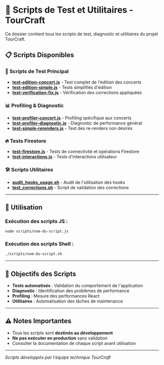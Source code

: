 # 🧪 Scripts de Test et Utilitaires - TourCraft

Ce dossier contient tous les scripts de test, diagnostic et utilitaires du projet TourCraft.

## 📋 **Scripts Disponibles**

### 🔬 **Scripts de Test Principal**
- [**test-edition-concert.js**](./test-edition-concert.js) - Test complet de l'édition des concerts
- [**test-edition-simple.js**](./test-edition-simple.js) - Tests simplifiés d'édition
- [**test-verification-fix.js**](./test-verification-fix.js) - Vérification des corrections appliquées

### 📊 **Profiling & Diagnostic**
- [**test-profiler-concert.js**](./test-profiler-concert.js) - Profiling spécifique aux concerts
- [**test-profiler-diagnostic.js**](./test-profiler-diagnostic.js) - Diagnostic de performance général
- [**test-simple-rerenders.js**](./test-simple-rerenders.js) - Test des re-renders non désirés

### 🔥 **Tests Firestore**
- [**test-firestore.js**](./test-firestore.js) - Tests de connectivité et opérations Firestore
- [**test-interactions.js**](./test-interactions.js) - Tests d'interactions utilisateur

### 🛠️ **Scripts Utilitaires**
- [**audit_hooks_usage.sh**](./audit_hooks_usage.sh) - Audit de l'utilisation des hooks
- [**test_corrections.sh**](./test_corrections.sh) - Script de validation des corrections

---

## 🚀 **Utilisation**

### **Exécution des scripts JS :**
```bash
node scripts/nom-du-script.js
```

### **Exécution des scripts Shell :**
```bash
./scripts/nom-du-script.sh
```

---

## 🎯 **Objectifs des Scripts**

- **Tests automatisés** : Validation du comportement de l'application
- **Diagnostic** : Identification des problèmes de performance
- **Profiling** : Mesure des performances React
- **Utilitaires** : Automatisation des tâches de maintenance

---

## ⚠️ **Notes Importantes**

- Tous les scripts sont **destinés au développement**
- **Ne pas exécuter en production** sans validation
- Consulter la documentation de chaque script avant utilisation

---

*Scripts développés par l'équipe technique TourCraft* 